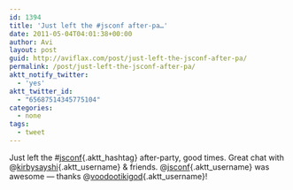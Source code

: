 ```yaml
---
id: 1394
title: 'Just left the #jsconf after-pa…'
date: 2011-05-04T04:01:38+00:00
author: Avi
layout: post
guid: http://aviflax.com/post/just-left-the-jsconf-after-pa/
permalink: /post/just-left-the-jsconf-after-pa/
aktt_notify_twitter:
  - 'yes'
aktt_twitter_id:
  - "65687514345775104"
categories:
  - none
tags:
  - tweet
---
```

Just left the #[jsconf](http://search.twitter.com/search?q=%23jsconf){.aktt_hashtag} after-party, good times. Great chat with @[kirbysayshi](http://twitter.com/kirbysayshi){.aktt_username} & friends. @[jsconf](http://twitter.com/jsconf){.aktt_username} was awesome — thanks @[voodootikigod](http://twitter.com/voodootikigod){.aktt_username}!